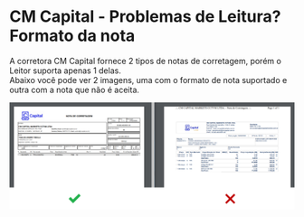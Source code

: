 # CM Capital - Problemas de Leitura? Formato da nota

A corretora CM Capital fornece 2 tipos de notas de corretagem, porém o Leitor suporta apenas 1 delas.\
Abaixo você pode ver 2 imagens, uma com o formato de nota suportado e outra com a nota que não é aceita.

![](../.gitbook/assets/19b3acb4212f2c9c81375d2802c1c7da.png)


